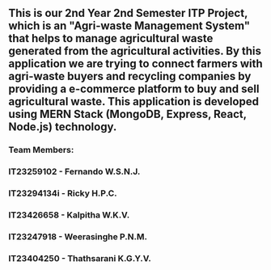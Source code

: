 ## This is our 2nd Year 2nd Semester ITP Project, which is an "Agri-waste Management System" that helps to manage agricultural waste generated from the agricultural activities. By this application we are trying to connect farmers with agri-waste buyers and recycling companies by providing a e-commerce platform to buy and sell agricultural waste. This application is developed using MERN Stack (MongoDB, Express, React, Node.js) technology.

### Team Members:
###   IT23259102 - Fernando W.S.N.J.
###   IT23294134i - Ricky H.P.C.
###   IT23426658 - Kalpitha W.K.V.
###   IT23247918 - Weerasinghe P.N.M.
###   IT23404250 - Thathsarani K.G.Y.V.


